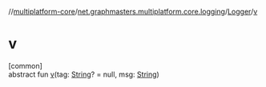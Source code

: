 //[multiplatform-core](../../../index.md)/[net.graphmasters.multiplatform.core.logging](../index.md)/[Logger](index.md)/[v](v.md)

# v

[common]\
abstract fun [v](v.md)(tag: [String](https://kotlinlang.org/api/latest/jvm/stdlib/kotlin/-string/index.html)? = null, msg: [String](https://kotlinlang.org/api/latest/jvm/stdlib/kotlin/-string/index.html))
